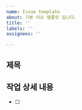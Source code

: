 ```yaml
---
name: Issue template
about: 기본 이슈 템플릿 입니다.
title: ''
labels: ''
assignees: ''

---
```


## 제목

## 작업 상세 내용

- [ ]